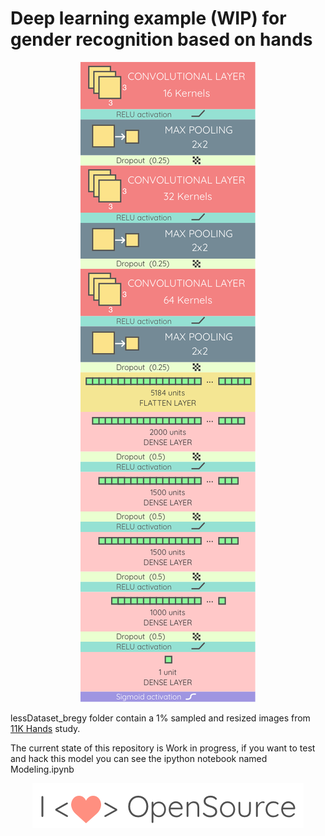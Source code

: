 # Deep learning example (WIP) for gender recognition based on hands

<p align="center">
<img src="model.png">
</p>

lessDataset_bregy folder contain a 1% sampled and resized images from
<a href="https://sites.google.com/view/11khands">11K Hands</a> study.

The current state of this repository is Work in progress, if you want to test
and hack this model you can see the ipython notebook named Modeling.ipynb

<p align="center">
<img src="I_love_opensource.png">
</p>
